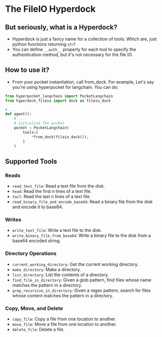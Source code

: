 # The FileIO Hyperdock

## But seriously, what is a Hyperdock?
- Hyperdock is just a fancy name for a collection of tools. Which are, just python functions returning `str`!
- You can define `__auth__` property for each tool to specify the authentication method, but it's not necessary for the file IO.

## How to use it?
- From your pocket instantiation, call from_dock. For example, Let's say you're using hyperpocket for langchain. You can do:
```python
from hyperpocket_langchain import PocketLangchain
from hyperdock_fileio import dock as fileio_dock

# ...
def agent():
    # ...
    # initialize the pocket
    pocket = PocketLangchain(
        tools=[
            *from_dock(fileio_dock()),
        ]
    )
```

## Supported Tools
### Reads
- `read_text_file`: Read a text file from the disk.
- `head`: Read the first n lines of a text file.
- `tail`: Read the last n lines of a text file.
- `read_binary_file_and_encode_base64`: Read a binary file from the disk and encode it to base64.
### Writes
- `write_text_file`: Write a text file to the disk.
- `write_binary_file_from_base64`: Write a binary file to the disk from a base64 encoded string.
### Directory Operations
- `current_working_directory`: Get the current working directory.
- `make_directory`: Make a directory.
- `list_directory`: List the contents of a directory.
- `find_file_in_directory`: Given a glob pattern, find files whose name matches the pattern in a directory.
- `grep_recursive_in_directory`: Given a regex pattern, search for files whose content matches the pattern in a directory.
### Copy, Move, and Delete
- `copy_file`: Copy a file from one location to another.
- `move_file`: Move a file from one location to another.
- `delete_file`: Delete a file.
